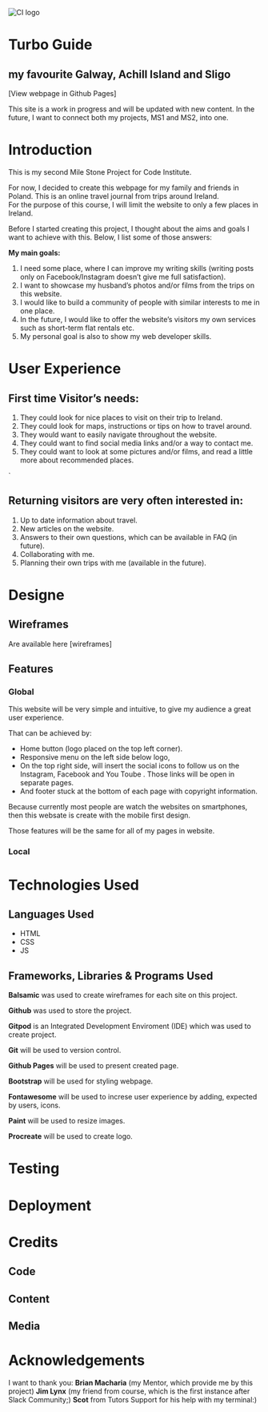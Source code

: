 ![CI logo](https://codeinstitute.s3.amazonaws.com/fullstack/ci_logo_small.png)



# Turbo Guide
## my favourite Galway, Achill Island and Sligo 

[View webpage in Github Pages]

This site is a work in progress and will be updated with new content.
In the future, I want to connect both my projects, MS1 and MS2, into one.

# Introduction

This is my second Mile Stone Project for Code Institute. 
 
For now, I decided to create this webpage for my family and friends in Poland. This is an online travel journal from trips around Ireland.  
For the purpose of this course, I will limit the website to only a few places in Ireland. 

Before I started creating this project, I thought about the aims and goals I want to achieve with this. Below, I list some of those answers: 

**My main goals:**

1.	I need some place, where I can improve my writing skills (writing posts
    only on Facebook/Instagram doesn’t give me full satisfaction).
2.	I want to showcase my husband’s photos and/or films from the trips on this
    website.
3.	I would like to build a community of people with similar interests to me in
    one place. 
4.	In the future, I would like to offer the website’s visitors my own services
    such as short-term flat rentals etc. 
5.	My personal goal is also to show my web developer skills.

# User Experience


## First time Visitor’s needs:

1.	They could look for nice places to visit on their trip to Ireland.
2.	They could look for maps, instructions or tips on how to travel around.
3.	They would want to easily navigate throughout the website.
4.	They could want to find social media links and/or a way to contact me.
5.	They could want to look at some pictures and/or films, and read a little
    more about recommended places.

`
## Returning visitors are very often interested in:

1.	Up to date information about travel.
2.	New articles on the website.
3.	Answers to their own questions, which can be available in FAQ (in future).
5.	Collaborating with me.
6.	Planning their own trips with me (available in the future).

# Designe


## Wireframes

Are available here [wireframes]

## Features

### Global

This website will be very simple and intuitive, to give my audience a great user experience. 

That can be achieved by:
* Home button (logo placed on the top left corner).
* Responsive menu on the left side below logo,
* On the top right side, will insert the social icons to follow us on the 
  Instagram, Facebook and You Toube . Those links will be open in separate pages. 
* And footer stuck at the bottom of each page with copyright information. 


Because currently most people are watch the websites on smartphones, then this websate is create with the mobile first design.

Those features will be the same for all of my pages in website. 


### Local

# Technologies Used

## Languages Used

* HTML
* CSS
* JS

## Frameworks, Libraries & Programs Used

**Balsamic** was used to create wireframes for each site on this project.

**Github** was used to store the project.

**Gitpod** is an Integrated Development Enviroment (IDE) which was used to create project. 

**Git** will be used to version control.

**Github Pages** will be used to present created page.

**Bootstrap** will be used for styling webpage.

**Fontawesome** will be used to increse user experience by adding, expected by users, icons.

**Paint** will be used to resize images.

**Procreate** will be used to create logo.

# Testing

# Deployment

# Credits

## Code


## Content


## Media

# Acknowledgements

I want to thank you: 
**Brian Macharia** (my Mentor, which provide me by this project) 
**Jim Lynx** (my friend from course, which is the first instance after Slack Community;) 
**Scot** from Tutors Support for his help with my terminal:)